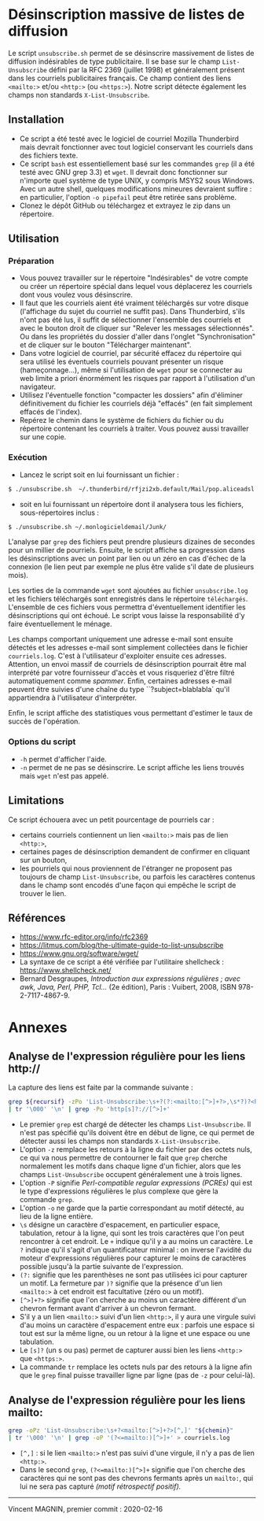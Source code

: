 # Désinscription massive de listes de diffusion

Le script ``unsubscribe.sh`` permet de se désinscrire massivement de listes de diffusion indésirables de type publicitaire. Il se base sur le champ ``List-Unsubscribe`` défini par la RFC 2369 (juillet 1998) et généralement présent dans les courriels publicitaires français. Ce champ contient des liens ``<mailto:>`` et/ou ``<http:>`` (ou ``<https:>``). Notre script détecte également les champs non standards ``X-List-Unsubscribe``.

## Installation

* Ce script a été testé avec le logiciel de courriel Mozilla Thunderbird mais devrait fonctionner avec tout logiciel conservant les courriels dans des fichiers texte.
* Ce script ``bash`` est essentiellement basé sur les commandes ``grep`` (il a été testé avec GNU grep 3.3) et ``wget``. Il devrait donc fonctionner sur n'importe quel système de type UNIX, y compris MSYS2 sous Windows. Avec un autre shell, quelques modifications mineures devraient suffire : en particulier, l'option ``-o pipefail`` peut être retirée sans problème.
* Clonez le dépôt GitHub ou téléchargez et extrayez le zip dans un répertoire.

## Utilisation

### Préparation

* Vous pouvez travailler sur le répertoire "Indésirables" de votre compte ou créer un répertoire spécial dans lequel vous déplacerez les courriels dont vous voulez vous désinscrire.
* Il faut que les courriels aient été vraiment téléchargés sur votre disque (l'affichage du sujet du courriel ne suffit pas). Dans Thunderbird, s'ils n'ont pas été lus, il suffit de sélectionner l'ensemble des courriels et avec le bouton droit de cliquer sur "Relever les messages sélectionnés". Ou dans les propriétés du dossier d'aller dans l'onglet "Synchronisation" et de cliquer sur le bouton "Télécharger maintenant".
* Dans votre logiciel de courriel, par sécurité effacez du répertoire qui sera utilisé les éventuels courriels pouvant présenter un risque (hameçonnage...), même si l'utilisation de `wget` pour se connecter au web limite a priori énormément les risques par rapport à l'utilisation d'un navigateur.
* Utilisez l'éventuelle fonction "compacter les dossiers" afin d'éliminer définitivement du fichier les courriels déjà "effacés" (en fait simplement effacés de l'index).
* Repérez le chemin dans le système de fichiers du fichier ou du répertoire contenant les courriels à traiter. Vous pouvez aussi travailler sur une copie.

### Exécution

* Lancez le script soit en lui fournissant un fichier :

```bash
$ ./unsubscribe.sh  ~/.thunderbird/rfjzi2xb.default/Mail/pop.aliceadsl.fr/Junk
```
* soit en lui fournissant un répertoire dont il analysera tous les fichiers, sous-répertoires inclus :

```bash
$ ./unsubscribe.sh ~/.monlogicieldemail/Junk/
```

L'analyse par `grep` des fichiers peut prendre plusieurs dizaines de secondes pour un millier de pourriels. Ensuite, le script affiche sa progression dans les désinscriptions avec un point par lien ou un zéro en cas d'échec de la connexion (le lien peut par exemple ne plus être valide s'il date de plusieurs mois).

Les sorties de la commande ``wget`` sont ajoutées au fichier ``unsubscribe.log`` et les fichiers téléchargés sont enregistrés dans le répertoire ``téléchargés``. L'ensemble de ces fichiers vous permettra d'éventuellement identifier les désinscriptions qui ont échoué. Le script vous laisse la responsabilité d'y faire éventuellement le ménage.

Les champs comportant uniquement une adresse e-mail sont ensuite détectés et les adresses e-mail sont simplement collectées dans le fichier `courriels.log`. C'est à l'utilisateur d'exploiter ensuite ces adresses. Attention, un envoi massif de courriels de désinscription pourrait être mal interprété par votre fournisseur d'accès et vous risqueriez d'être filtré automatiquement comme *spammer*. Enfin, certaines adresses e-mail peuvent être suivies d'une chaîne du type ``?subject=blablabla` qu'il appartiendra à l'utilisateur d'interpréter.

Enfin, le script affiche des statistiques vous permettant d'estimer le taux de succès de l'opération. 

### Options du script

* `-h` permet d'afficher l'aide.
* `-n` permet de ne pas se désinscrire. Le script affiche les liens trouvés mais `wget` n'est pas appelé.

## Limitations

Ce script échouera avec un petit pourcentage de pourriels car :

* certains courriels contiennent un lien ``<mailto:>`` mais pas de lien ``<http:>``,  
* certaines pages de désinscription demandent de confirmer en cliquant sur un bouton,
* les pourriels qui nous proviennent de l'étranger ne proposent pas toujours de champ ``List-Unsubscribe``, ou parfois les caractères contenus dans le champ sont encodés d'une façon qui empêche le script de trouver le lien.

## Références
* https://www.rfc-editor.org/info/rfc2369 
* https://litmus.com/blog/the-ultimate-guide-to-list-unsubscribe
* https://www.gnu.org/software/wget/ 
* La syntaxe de ce script a été vérifiée par l'utilitaire shellcheck : https://www.shellcheck.net/
* Bernard Desgraupes, *Introduction aux expressions régulières ; avec awk, Java, Perl, PHP, Tcl...* (2e édition), Paris : Vuibert, 2008, ISBN 978-2-7117-4867-9.
 

# Annexes

## Analyse de l'expression régulière pour les liens http://

La capture des liens est faite par la commande suivante :

```bash
grep ${recursif} -zPo 'List-Unsubscribe:\s+?(?:<mailto:[^>]+?>,\s*?)?<http[s]?://[^>]+?>' "${chemin}" 
| tr '\000' '\n' | grep -Po 'http[s]?://[^>]+'
```

* Le premier `grep` est chargé de détecter les champs `List-Unsubscribe`. Il n'est pas spécifié qu'ils doivent être en début de ligne, ce qui permet de détecter aussi les champs non standards `X-List-Unsubscribe`.
* L'option `-z` remplace les retours à la ligne du fichier par des octets nuls, ce qui va nous permettre de contourner le fait que `grep` cherche normalement les motifs dans chaque ligne d'un fichier, alors que les champs `List-Unsubscribe` occupent généralement une à trois lignes.
* L'option `-P` signifie *Perl-compatible regular expressions (PCREs)* qui est le type d'expressions régulières le plus complexe que gère la commande `grep`.
* L'option `-o` ne garde que la partie correspondant au motif détecté, au lieu de la ligne entière.
* `\s` désigne un caractère d'espacement, en particulier espace, tabulation, retour à la ligne, qui sont les trois caractères que l'on peut rencontrer à cet endroit. Le `+` indique qu'il y a au moins un caractère. Le `?` indique qu'il s'agit d'un quantificateur minimal : on inverse l'avidité du moteur d'expressions régulières pour capturer le moins de caractères possible jusqu'à la partie suivante de l'expression.
* `(?:` signifie que les parenthèses ne sont pas utilisées ici pour capturer un motif. La fermeture par `)?` signifie que la présence d'un lien `<mailto:>` à cet endroit est facultative (zéro ou un motif).
* `[^>]+?>` signifie que l'on cherche au moins un caractère différent d'un chevron fermant avant d'arriver à un chevron fermant.
* S'il y a un lien `<mailto:>` suivi d'un lien `<http:>`, il y aura une virgule suivi d'au moins un caractère d'espacement entre eux : parfois une espace si tout est sur la même ligne, ou un retour à la ligne et une espace ou une tabulation.
* Le `[s]?` (un s ou pas) permet de capturer aussi bien les liens `<http:>` que `<https:>`.
* La commande `tr` remplace les octets nuls par des retours à la ligne afin que le `grep` final puisse travailler ligne par ligne (pas de `-z` pour celui-là). 

## Analyse de l'expression régulière pour les liens mailto:

```bash
grep -oPz 'List-Unsubscribe:\s+?<mailto:[^>]+?>[^,]' "${chemin}" 
| tr '\000' '\n' | grep -oP '(?<=mailto:)[^>]+' > courriels.log
```

* `[^,]` : si le lien `<mailto:>` n'est pas suivi d'une virgule, il n'y a pas de lien `<http:>`.
* Dans le second `grep`, `(?<=mailto:)[^>]+` signifie que l'on cherche des caractères qui ne sont pas des chevrons fermants après un `mailto:`, qui lui ne sera pas capturé *(motif rétrospectif positif).*


-----

Vincent MAGNIN, premier commit : 2020-02-16



